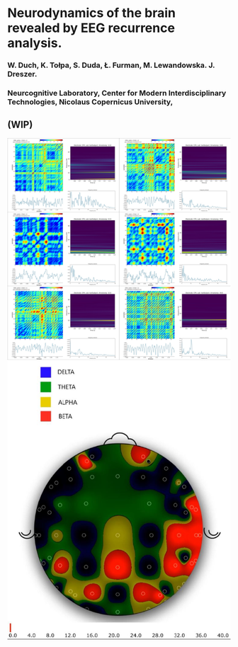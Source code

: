 
# Neurodynamics of the brain revealed by EEG recurrence analysis.

### W. Duch, K. Tołpa, S. Duda, Ł. Furman, M. Lewandowska. J. Dreszer.
### Neurcognitive Laboratory, Center for Modern Interdisciplinary Technologies, Nicolaus Copernicus University,


## (WIP)
[![](icons.jpg)](https://drive.google.com/file/d/1wDFHYdmxJVtAaUpK_vbP-rcDrzxUQZji/view?usp=sharing "recurrence plot GPU (GLSL matrix)")
[![](map_icon.JPG)](https://drive.google.com/file/d/1mwQFyKCHeU93uIXF9q4lqBjlxuEIU0KO/view?usp=sharing "Topographical EEG map, GLSL based")


